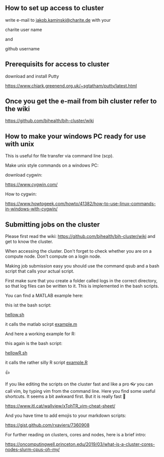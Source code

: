 ## How to set up access to cluster 

write e-mail to jakob.kaminski@charite.de with your 

charite user name 

and 

github username

## Prerequisits for access to cluster

download and install Putty

https://www.chiark.greenend.org.uk/~sgtatham/putty/latest.html


## Once you get the e-mail from bih cluster refer to the wiki

https://github.com/bihealth/bih-cluster/wiki


## How to make your windows PC ready for use with unix 

This is useful for file transfer via command line (scp).

Make unix style commands on a windows PC:

download cygwin:

https://www.cygwin.com/


How to cygwin:

https://www.howtogeek.com/howto/41382/how-to-use-linux-commands-in-windows-with-cygwin/


## Submitting jobs on the cluster

Please first read the wiki: https://github.com/bihealth/bih-cluster/wiki and get to know the cluster. 

When accessing the cluster. Don't forget to check whether you are on a compute node. Don't compute on a login node.

Making job submission easy you should use the command qsub and a bash script that calls your actual script.

First make sure that you create a folder called logs in the correct directory, so that log files can be written to it. This is implemented in the bash scripts.

You can find a MATLAB example here:  

this ist the bash script:

[hellow.sh](hellow.sh)

it calls the matlab scirpt [example.m](example.m)

And here a working example for R:

this again is the bash script:

[hellowR.sh](hellowR.sh)

it calls the rather silly R script [example.R](example.R)

:+1:

If you like editing the scripts on the cluster fast and like a pro :eyeglasses: you can call vim, by typing vim from the command line. Here you find some useful shortcuts. It seems a bit awkward first. But it is really fast :running:

https://www.itl.cat/wallview/xTohTR_vim-cheat-sheet/

And you have time to add emojis to your markdown scripts:

https://gist.github.com/rxaviers/7360908

For further reading on clusters, cores and nodes, here is a brief intro:

https://oncomputingwell.princeton.edu/2019/03/what-is-a-cluster-cores-nodes-slurm-cpus-oh-my/

